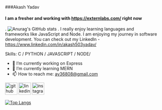 ###Akash Yadav
#### I am a fresher and working with https://externlabs.com/ right now
.
![Anurag's GitHub stats](https://github-readme-stats.vercel.app/api?username=externlabs-akashyadav&theme=dark&show_icons=true)
.
I really enjoy learning languages and frameworks like JavaScript and Node. I am enjoying my journey in software development. You can check out my LinkedIn - https://www.linkedin.com/in/akash503yadav/

Skills: C / PYTHON / JAVASCRIPT / NODE/

- 🔭 I’m currently working on Express 
- 🌱 I’m currently learning MERN 
- 📫 How to reach me: ay36808@gmail.com 


[<img src='https://cdn.jsdelivr.net/npm/simple-icons@3.0.1/icons/github.svg' alt='github' height='40'>](https://github.com/externlabs-akashyadav)  [<img src='https://cdn.jsdelivr.net/npm/simple-icons@3.0.1/icons/linkedin.svg' alt='linkedin' height='40'>](https://www.linkedin.com/in/akash503yadav/)  [<img src='https://cdn.jsdelivr.net/npm/simple-icons@3.0.1/icons/instagram.svg' alt='instagram' height='40'>](https://www.instagram.com/___akashyadav___/)  

[![Top Langs](https://github-readme-stats.vercel.app/api/top-langs/?username=externlabs-akashyadav)](https://github.com/anuraghazra/github-readme-stats)

